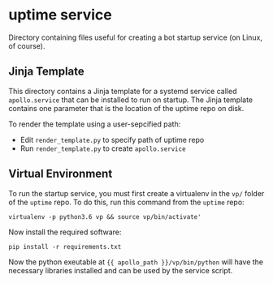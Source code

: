 # uptime service

Directory containing files useful for creating a bot startup service
(on Linux, of course).

## Jinja Template

This directory contains a Jinja template for a systemd service
called `apollo.service` that can be installed to run on startup.
The Jinja template contains one parameter that is the location of
the uptime repo on disk.

To render the template using a user-sepcified path:

* Edit `render_template.py` to specify path of uptime repo
* Run `render_template.py` to create `apollo.service`

## Virtual Environment

To run the startup service, you must first create a virtualenv
in the `vp/` folder of the `uptime` repo. To do this, run this
command from the `uptime` repo:

```
virtualenv -p python3.6 vp && source vp/bin/activate'
```

Now install the required software:

```
pip install -r requirements.txt
```

Now the python exeutable at `{{ apollo_path }}/vp/bin/python` will
have the necessary libraries installed and can be used by the
service script.


